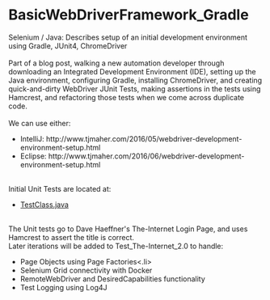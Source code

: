 # BasicWebDriverFramework_Gradle
Selenium / Java: Describes setup of an initial development environment using Gradle, JUnit4, ChromeDriver<br>
<br>
 Part of a blog post, walking a new automation developer through downloading an Integrated Development Environment (IDE), setting up the Java environment, configuring Gradle, installing ChromeDriver, and creating quick-and-dirty WebDriver JUnit Tests, making assertions in the tests using Hamcrest, and refactoring those tests when we come across duplicate code.<br><br>
 We can use either:
 <ul>
 <li>IntelliJ: http://www.tjmaher.com/2016/05/webdriver-development-environment-setup.html</li>
 <li>Eclipse: http://www.tjmaher.com/2016/06/webdriver-development-environment-setup.html</li>
 </ul>
 <br>
 Initial Unit Tests are located at:
 <ul>
 <li><a href="https://github.com/tjmaher//BasicWebDriverFramework_Gradle/blob/master/src/test/java/TestClass.java">TestClass.java</a></li>
 </ul>
 <br>
 The Unit tests go to Dave Haeffner's The-Internet Login Page, and uses Hamcrest to assert the title is correct. 
 <br>
 Later iterations will be added to Test_The-Internet_2.0 to handle:
 <ul>
 <li>Page Objects using Page Factories<.li>
 <li>Selenium Grid connectivity with Docker</li>
 <li>RemoteWebDriver and DesiredCapabilities functionality</li>
 <li>Test Logging using Log4J</li>
 </ul>

 
